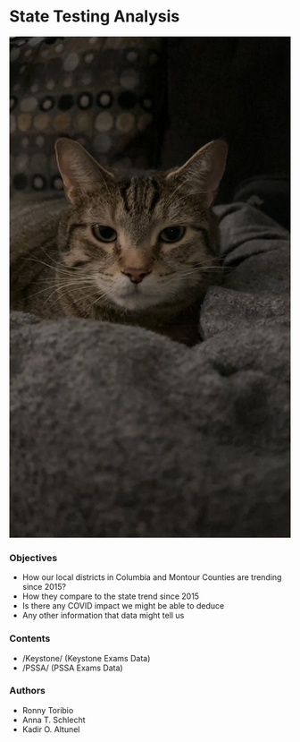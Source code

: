 # State Testing Analysis

![Fletcher](/Resources/fletcher.jpg "Fletcher")

### Objectives
- How our local districts in Columbia and Montour Counties are trending since 2015?
- How they compare to the state trend since 2015
- Is there any COVID impact we might be able to deduce
- Any other information that data might tell us

### Contents
- /Keystone/ (Keystone Exams Data)
- /PSSA/     (PSSA Exams Data)

### Authors
- Ronny Toribio
- Anna T. Schlecht
- Kadir O. Altunel
